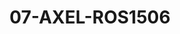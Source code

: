 ---
title: 07-AXEL-ROS1506
image: /v1543919832/viterbo/07-AXEL-ROS1506.jpg
brand: rosa-clara
layout: vestito
---